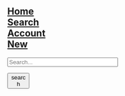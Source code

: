 ## [Home](/) <div class=padding></div> [Search](/search)<div class=padding></div> [Account](/account) <div class=padding></div> [New](/new)

<form action='/search', method='post'>
<input id=st name=searchterm style='width: 50%' type=text placeholder=Search... />
<p></p>
<button type="submit" value='Search' style='width:10%'>
<span class="material-icons" style='vertical-align: middle;'>search</span>
</button>
</form>

